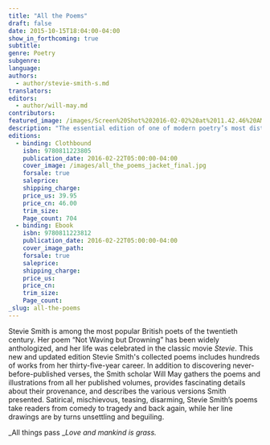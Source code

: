 ```yaml
---
title: "All the Poems"
draft: false
date: 2015-10-15T18:04:00-04:00
show_in_forthcoming: true
subtitle:
genre: Poetry
subgenre:
language:
authors:
  - author/stevie-smith-s.md
translators:
editors:
  - author/will-may.md
contributors:
featured_image: /images/Screen%20Shot%202016-02-02%20at%2011.42.46%20AM.png
description: "The essential edition of one of modern poetry’s most distinctive voices. "
editions:
  - binding: Clothbound
    isbn: 9780811223805
    publication_date: 2016-02-22T05:00:00-04:00
    cover_image: /images/all_the_poems_jacket_final.jpg
    forsale: true
    saleprice:
    shipping_charge:
    price_us: 39.95
    price_cn: 46.00
    trim_size:
    Page_count: 704
  - binding: Ebook
    isbn: 9780811223812
    publication_date: 2016-02-22T05:00:00-04:00
    cover_image_path:
    forsale: true
    saleprice:
    shipping_charge:
    price_us:
    price_cn:
    trim_size:
    Page_count:
_slug: all-the-poems
---
```


Stevie Smith is among the most popular British poets of the twentieth century. Her poem “Not Waving but Drowning” has been widely anthologized, and her life was celebrated in the classic movie _Stevie_. This new and updated edition Stevie Smith's collected poems includes hundreds of works from her thirty-five-year career. In addition to discovering never-before-published verses, the Smith scholar Will May gathers the poems and illustrations from all her published volumes, provides fascinating details about their provenance, and describes the various versions Smith presented. Satirical, mischievous, teasing, disarming, Stevie Smith’s poems take readers from comedy to tragedy and back again, while her line drawings are by turns unsettling and beguiling.

_All things pass
__Love and mankind is grass._

